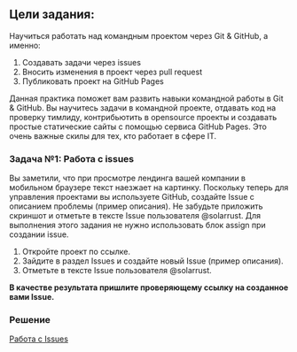 ## Цели задания:

Научиться работать над командным проектом через Git & GitHub, а именно:

1.	Создавать задачи через issues
2.	Вносить изменения в проект через pull request
3.	Публиковать проект на GitHub Pages

Данная практика поможет вам развить навыки командной работы в Git & GitHub. Вы научитесь задачи в командной проекте, отдавать код на проверку тимлиду, контрибьютить в opensource проекты и создавать простые статические сайты с помощью сервиса GitHub Pages. Это очень важные скилы для тех, кто работает в сфере IT.

### Задача №1: Работа с issues

Вы заметили, что при просмотре лендинга вашей компании в мобильном браузере текст наезжает на картинку.
Поскольку теперь для управления проектами вы используете GitHub, создайте Issue с описанием проблемы (пример описания). Не забудьте приложить скриншот и отметьте в тексте Issue пользователя @solarrust.
Для выполнения этого задания не нужно использовать блок assign при создании issue.

1.	Откройте проект по ссылке.
2.	Зайдите в раздел Issues и создайте новый Issue (пример описания).
3.	Отметьте в тексте Issue пользователя @solarrust.

<b>В качестве результата пришлите проверяющему ссылку на созданное вами Issue.</b>

### Решение

[Работа с Issues](https://github.com/netology-code/git-2-homeworks-issues/issues/6596)
